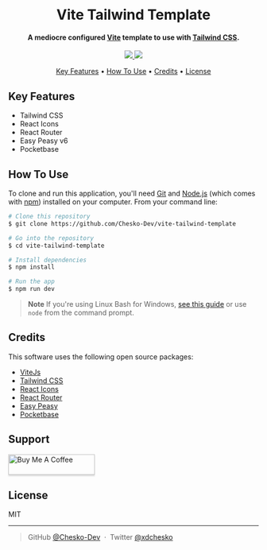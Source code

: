 <h1 align="center">
  <br>
  Vite Tailwind Template
  <br>
</h1>

<h4 align="center">A mediocre configured <a href="http://vitejs.dev" target="_blank">Vite</a> template to use with <a href="http://tailwindcss.com" target="_blank">Tailwind CSS</a>.</h4>

<p align="center">
  <a href="https://saythanks.io/to/cheskoxd">
      <img src="https://img.shields.io/badge/SayThanks.io-%E2%98%BC-1EAEDB.svg">
  </a>
  <a href="https://paypal.me/cheskoxd">
    <img src="https://img.shields.io/badge/$-donate-ff69b4.svg?maxAge=2592000&amp;style=flat">
  </a>
</p>

<p align="center">
  <a href="#key-features">Key Features</a> •
  <a href="#how-to-use">How To Use</a> •
  <a href="#credits">Credits</a> •
  <a href="#license">License</a>
</p>


## Key Features

* Tailwind CSS 
* React Icons 
* React Router 
* Easy Peasy v6
* Pocketbase

## How To Use

To clone and run this application, you'll need [Git](https://git-scm.com) and [Node.js](https://nodejs.org/en/download/) (which comes with [npm](http://npmjs.com)) installed on your computer. From your command line:

```bash
# Clone this repository
$ git clone https://github.com/Chesko-Dev/vite-tailwind-template

# Go into the repository
$ cd vite-tailwind-template

# Install dependencies
$ npm install

# Run the app
$ npm run dev
```

> **Note**
> If you're using Linux Bash for Windows, [see this guide](https://www.howtogeek.com/261575/how-to-run-graphical-linux-desktop-applications-from-windows-10s-bash-shell/) or use `node` from the command prompt.



## Credits

This software uses the following open source packages:

- [ViteJs](https://vitejs.dev/)
- [Tailwind CSS](https://tailwindcss.com/)
- [React Icons](https://nodejs.org/)
- [React Router](https://reactrouter.com/en/main)
- [Easy Peasy](https://easy-peasy.dev/)
- [Pocketbase](https://pocketbase.io/)


## Support

<a href="https://www.buymeacoffee.com/cheskodev" target="_blank"><img src="https://www.buymeacoffee.com/assets/img/custom_images/purple_img.png" alt="Buy Me A Coffee" style="height: 41px !important;width: 174px !important;box-shadow: 0px 3px 2px 0px rgba(190, 190, 190, 0.5) !important;-webkit-box-shadow: 0px 3px 2px 0px rgba(190, 190, 190, 0.5) !important;" ></a>


## License

MIT

---


> GitHub [@Chesko-Dev](https://github.com/Chesko-Dev) &nbsp;&middot;&nbsp;
> Twitter [@xdchesko](https://twitter.com/xdchesko)


